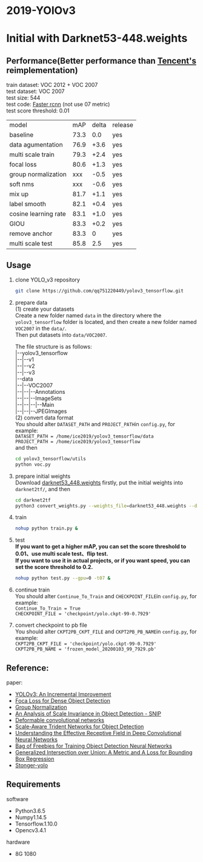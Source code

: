# 2019-YOlOv3
# Initial with Darknet53-448.weights
## Performance(Better performance than [Tencent's](https://github.com/TencentYoutuResearch/ObjectDetection-OneStageDet/tree/master/yolo) reimplementation)<br>
train dataset: VOC 2012 + VOC 2007<br>
test dataset: VOC 2007<br>
test size: 544<br>
test code: [Faster rcnn](https://github.com/rbgirshick/py-faster-rcnn/blob/master/lib/datasets/voc_eval.py) (not use 07 metric)<br>
test score threshold: 0.01<br>

<table>
   <tr><td>model</td><td>mAP</td><td>delta</td><td>release</td></tr>
   <tr><td>baseline</td><td>73.3</td><td>0.0</td><td>yes</td></tr>
   <tr><td>data agumentation</td><td>76.9</td><td>+3.6</td><td>yes</td></tr>
   <tr><td>multi scale train</td><td>79.3</td><td>+2.4</td><td>yes</td></tr>
   <tr><td>focal loss</td><td>80.6</td><td>+1.3</td><td>yes</td></tr>
   <tr><td>group normalization</td><td>xxx</td><td>-0.5</td><td>yes</td></tr>
   <tr><td>soft nms</td><td>xxx</td><td>-0.6</td><td>yes</td></tr>
   <tr><td>mix up</td><td>81.7</td><td>+1.1</td><td>yes</td></tr>
   <tr><td>label smooth</td><td>82.1</td><td>+0.4</td><td>yes</td></tr>
   <tr><td>cosine learning rate</td><td>83.1</td><td>+1.0</td><td>yes</td></tr>
   <tr><td>GIOU</td><td>83.3</td><td>+0.2</td><td>yes</td></tr>
   <tr><td>remove anchor</td><td>83.3</td><td>0</td><td>yes</td></tr>
   <tr><td>multi scale test</td><td>85.8</td><td>2.5</td><td>yes</td></tr>
</table>

## Usage
1. clone YOLO_v3 repository
    ``` bash
    git clone https://github.com/qq751220449/yolov3_tensorflow.git
    ```
2. prepare data<br>
    (1) create your datasets<br>
    Create a new folder named `data` in the directory where the `yolov3_tensorflow` folder 
    is located, and then create a new folder named `VOC2007` in the `data/`.<br>
    Then put datasets into `data/VOC2007`.
    
    The file structure is as follows:<br>
    |--yolov3_tensorflow<br>
    |--|--v1<br>
    |--|--v2<br>
    |--|--v3<br>
    |--data<br>
    |--|--VOC2007<br>
    |--|--|--Annotations<br>
    |--|--|--ImageSets<br>
    |--|--|--|--Main<br>
    |--|--|--JPEGImages<br>
    (2) convert data format<br>
    You should alter `DATASET_PATH` and `PROJECT_PATH`in `config.py`, for example:<br>
    `DATASET_PATH = /home/ice2019/yolov3_temsorflow/data`<br>
    `PROJECT_PATH = /home/ice2019/yolov3_temsorflow`<br>
    and then<br>
    ```bash
    cd yolov3_tensorflow/utils
    python voc.py
    ```
3. prepare initial weights<br>
    Download [darknet53_448.weights](https://pjreddie.com/media/files/darknet53_448.weights) firstly, 
    put the initial weights into `darknet2tf/`, and then 
    ```bash
    cd darknet2tf
    python3 convert_weights.py --weights_file=darknet53_448.weights --data_format=NHWC
    ``` 

4. train<br>
    ``` bash
    nohup python train.py &
    ```
5. test<br>
    **If you want to get a higher mAP, you can set the score threshold to 0.01、use multi scale test、flip test.<br>
    If you want to use it in actual projects, or if you want speed, you can set the score threshold to 0.2.<br>**
    ``` bash
    nohup python test.py --gpu=0 -t07 &
    ```
6. continue train<br>
    You should alter `Continue_To_Train` and `CHECKPOINT_FILE`in `config.py`, for example:<br>
    `Continue_To_Train = True`<br>
    `CHECKPOINT_FILE = 'checkpoint/yolo.ckpt-99-0.7929'`<br>
    
7. convert checkpoint to pb file<br>
    You should alter `CKPT2PB_CKPT_FILE` and `CKPT2PB_PB_NAME`in `config.py`, for example:<br>
    `CKPT2PB_CKPT_FILE = 'checkpoint/yolo.ckpt-99-0.7929'`<br>
    `CKPT2PB_PB_NAME = 'frozen_model_20200103_99_7929.pb'`<br>
     
## Reference:<br>
paper: <br>
- [YOLOv3: An Incremental Improvement](https://arxiv.org/abs/1804.02767)<br>
- [Foca Loss for Dense Object Detection](https://arxiv.org/abs/1708.02002)<br>
- [Group Normalization](https://arxiv.org/abs/1803.08494)<br>
- [An Analysis of Scale Invariance in Object Detection - SNIP](https://arxiv.org/abs/1711.08189)<br>
- [Deformable convolutional networks](https://arxiv.org/abs/1811.11168)<br>
- [Scale-Aware Trident Networks for Object Detection](https://arxiv.org/abs/1901.01892)<br>
- [Understanding the Effective Receptive Field in Deep Convolutional Neural Networks](https://arxiv.org/abs/1701.04128)<br>
- [Bag of Freebies for Training Object Detection Neural Networks](https://arxiv.org/pdf/1902.04103.pdf)<br>
- [Generalized Intersection over Union: A Metric and A Loss for Bounding Box Regression](https://arxiv.org/abs/1902.09630)<br>
- [Stonger-yolo](https://github.com/Stinky-Tofu/Stronger-yolo)<br>
 
## Requirements
software
- Python3.6.5 <br>
- Numpy1.14.5<br>
- Tensorflow.1.10.0 <br>
- Opencv3.4.1 <br>

hardware
- 8G 1080
